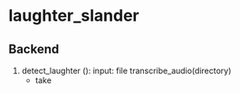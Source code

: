 # laughter_slander

## Backend

1. detect_laughter (): 
    input: file 
transcribe_audio(directory)
    - take
